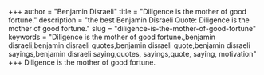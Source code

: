 +++
author = "Benjamin Disraeli"
title = "Diligence is the mother of good fortune."
description = "the best Benjamin Disraeli Quote: Diligence is the mother of good fortune."
slug = "diligence-is-the-mother-of-good-fortune"
keywords = "Diligence is the mother of good fortune.,benjamin disraeli,benjamin disraeli quotes,benjamin disraeli quote,benjamin disraeli sayings,benjamin disraeli saying,quotes, sayings,quote, saying, motivation"
+++
Diligence is the mother of good fortune.
